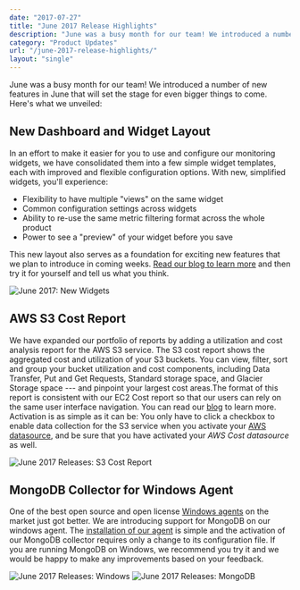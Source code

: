 ```yaml
---
date: "2017-07-27"
title: "June 2017 Release Highlights"
description: "June was a busy month for our team! We introduced a number of new features in June that will set the stage for even bigger things to come."
category: "Product Updates"
url: "/june-2017-release-highlights/"
layout: "single"
---
```

June was a busy month for our team! We introduced a number of new features in June that will set the stage for even bigger things to come. Here's what we unveiled:

New Dashboard and Widget Layout
-------------------------------

In an effort to make it easier for you to use and configure our monitoring widgets, we have consolidated them into a few simple widget templates, each with improved and flexible configuration options. With new, simplified widgets, you'll experience:

-   Flexibility to have multiple "views" on the same widget
-   Common configuration settings across widgets
-   Ability to re-use the same metric filtering format across the whole product
-   Power to see a "preview" of your widget before you save

This new layout also serves as a foundation for exciting new features that we plan to introduce in coming weeks. [Read our blog to learn more](/monitoring-dashboard-widget-layouts) and then try it for yourself and tell us what you think.

![June 2017: New Widgets](https://s3-us-west-2.amazonaws.com/com-netuitive-app-usw2-public/wp-content/uploads/2017/07/new-dashboards-1024x457.png)

AWS S3 Cost Report
------------------

We have expanded our portfolio of reports by adding a utilization and cost analysis report for the AWS S3 service. The S3 cost report shows the aggregated cost and utilization of your S3 buckets. You can view, filter, sort and group your bucket utilization and cost components, including Data Transfer, Put and Get Requests, Standard storage space, and Glacier Storage space --- and pinpoint your largest cost areas.The format of this report is consistent with our EC2 Cost report so that our users can rely on the same user interface navigation. You can read our [blog](/s3-cost-report) to learn more. Activation is as simple as it can be: You only have to click a checkbox to enable data collection for the S3 service when you activate your [AWS datasource](https://docs.metricly.com/integrations/aws-integration/), and be sure that you have activated your *AWS Cost datasource* as well.

![June 2017 Releases: S3 Cost Report](https://s3-us-west-2.amazonaws.com/com-netuitive-app-usw2-public/wp-content/uploads/2017/07/s3cost-1024x412.png)

MongoDB Collector for Windows Agent
-----------------------------------

One of the best open source and open license [Windows agents](https://github.com/Netuitive/netuitive-windows-agent) on the market just got better. We are introducing support for MongoDB on our windows agent. The [installation of our agent](https://docs.metricly.com/integrations/agents/windows-agent/) is simple and the activation of our MongoDB collector requires only a change to its configuration file. If you are running MongoDB on Windows, we recommend you try it and we would be happy to make any improvements based on your feedback.

![June 2017 Releases: Windows](https://s3-us-west-2.amazonaws.com/com-netuitive-app-usw2-public/wp-content/uploads/2017/07/windows.png)   ![June 2017 Releases: MongoDB](https://s3-us-west-2.amazonaws.com/com-netuitive-app-usw2-public/wp-content/uploads/2017/07/mongodb.png)
